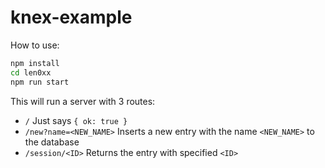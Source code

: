 # knex-example

How to use:
```bash
npm install
cd len0xx
npm run start
```

This will run a server with 3 routes:
- `/` Just says `{ ok: true }`
- `/new?name=<NEW_NAME>` Inserts a new entry with the name `<NEW_NAME>` to the database
- `/session/<ID>` Returns the entry with specified `<ID>`
